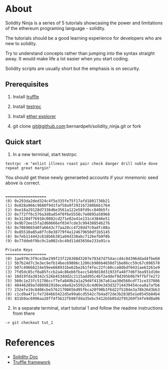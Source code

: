 # About

Solidity Ninja is a series of 5 tutorials showcasing the power and limitations of the ethereum programing language - solidity.

The tutorials should be a good learning experience for developers who are new to solidity.

Try to understand concepts rather than jumping into the syntax straight away. It would make life a lot easier when you start coding.

Solidity scripts are usually short but the emphasis is on security.

## Prerequisites

1. Install [truffle](https://github.com/trufflesuite/truffle)

2. Install [testrpc](https://github.com/ethereumjs/testrpc)

3. Install [ether explorer](https://github.com/etherparty/explorer)

3. git clone git@github.com:bernardpeh/solidity_ninja.git or fork

## Quick start

1. In a new terminal, start testrpc
```
testrpc -m "enlist illness roast pair check danger drill noble dove repeat great margin"
```

You should get these newly generaeted accounts if your mnemonic seed above is correct.

```

==================
(0) 0x293da2ded324c4f5e335fe75f17afd1801736b21
(1) 0x028a966c9680f941faf58a9f293167280b6b1764
(2) 0xe18a29128d7336d6e3561a122e58fd9cc840b5fc
(3) 0x772ff6c576a3d8ad54f0f6e5558c7e0895a58968
(4) 0x31204f76910c0082cd271e02e41e131c43846e51
(5) 0x9b72ee15fa2d60666ef0347cde3c99438854b27b
(6) 0x786966540fa6643c77aa28cc4f28dd7c9adfc88a
(7) 0x85510a85a8f7c8e38779f4a124679650df1b5145
(8) 0x7eb114442c618b6b381a04d330abc7126efb0f0b
(9) 0x77dde6f9bc9c2a002cbc49d11dd3656e233a91ca

Private Keys
==================
(0) 1ae970c3f9ce3be299f23f226308d3207e78347d754accd4c0d396ddad4fbe60
(1) 5b7b24d7c3e3ec9efb14bec69886c1286cb986b4650d71be86cc59c67c896578
(2) b07c49666224e59ee668931be62be261f4fec22fc60cce8dbdf0431ae63261e9
(3) 7fd5dc85cf0a85fccb2a4c86eb6fbacc54b9d10d31933fa48f7d6f3ea931d10e
(4) 10d19fda38342c526b453ddd2c2115add95c4bf2eddef9d395b9b79ffbf7e272
(5) 560c1e23fc51786ccf7efa849b2a1a29d4f41367a61aa30d560cdf71ce337086
(6) 40446289a7d88982918ece6e82e5592c6c4d69e3d3d32714439454cea8a7afb6
(7) 232efe19c8406cbe5762170865bd95fbca20f90b3f6d22f528de3a78b26d3bb3
(8) c1cd9a4f1cfe72846b5422d5e99a6cd5542c7b4ad72de3b28385e1e0545b84b4
(9) 831b9ac6996aa20ff4f5622fb98fdda35ebc5412b5b05d2f95269f54fe9d8a06

```

2. In a separate terminal, start tutorial 1 and follow the readme instructions from there

```
-> git checkout tut_1 
```

# References

* [Solidity Doc](https://solidity.readthedocs.io/en/develop/)
* [Truffle framework](http://truffleframework.com/docs/getting_started/contracts)
